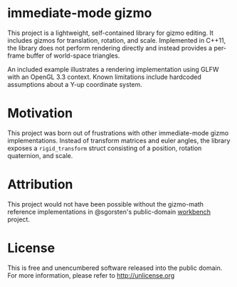 # immediate-mode gizmo

This project is a lightweight, self-contained library for gizmo editing. It includes gizmos for translation, rotation, and scale. Implemented in C++11, the library does not perform rendering directly and instead provides a per-frame buffer of world-space triangles. 

An included example illustrates a rendering implementation using GLFW with an OpenGL 3.3 context. Known limitations include hardcoded assumptions about a Y-up coordinate system. 

# Motivation

This project was born out of frustrations with other immediate-mode gizmo implementations. Instead of transform matrices and euler angles, the library exposes a `rigid_transform` struct consisting of a position, rotation quaternion, and scale. 

# Attribution

This project would not have been possible without the gizmo-math reference implementations in @sgorsten's public-domain [workbench](https://github.com/sgorsten/workbench) project. 

# License 

This is free and unencumbered software released into the public domain. For more information, please refer to <http://unlicense.org>